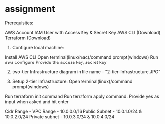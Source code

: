 # assignment

Prerequisites:

AWS Account
IAM User with Access Key & Secret Key
AWS CLI (Download)
Terraform (Download)

1. Configure local machine:

Install AWS CLI
Open terminal(linux/mac)/command prompt(windows)
Run aws configure
Provide the access key, secret key


2. two-tier Infrastructure diagram in file name - "2-tier-Infrastructure.JPG"

3. Setup 2-tier Infrastructure:
Open terminal(linux)/command prompt(windows)

Run terraform init command
Run terraform apply command. 
Provide yes as input when asked and hit enter


Cidr Range - 
VPC Range - 10.0.0.0/16
Public Subnet - 10.0.1.0/24 & 10.0.2.0/24
Private subnet - 10.0.3.0/24 & 10.0.4.0/24
